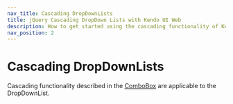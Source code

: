 ```yaml
---
nav_title: Cascading DropDownLists
title: jQuery Cascading DropDown Lists with Kendo UI Web
description: How to get started using the cascading functionality of Kendo UI DropDownList widget.
nav_position: 2
---
```


# Cascading DropDownLists

Cascading functionality described in the [ComboBox](/getting-started/web/combobox/cascading) are applicable to the DropDownList.
